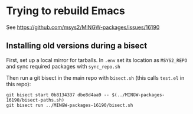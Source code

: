 # Trying to rebuild Emacs

See https://github.com/msys2/MINGW-packages/issues/16190

## Installing old versions during a bisect

First, set up a local mirror for tarballs. In `.env` set its location as `MSYS2_REPO` and sync required packages with `sync_repo.sh`

Then run a git bisect in the main repo with `bisect.sh` (this calls `test.el` in this repo):

``` shell
git bisect start 0b8134337 dbe8d4aa9 -- $(../MINGW-packages-16190/bisect-paths.sh)
git bisect run ../MINGW-packages-16190/bisect.sh
```
